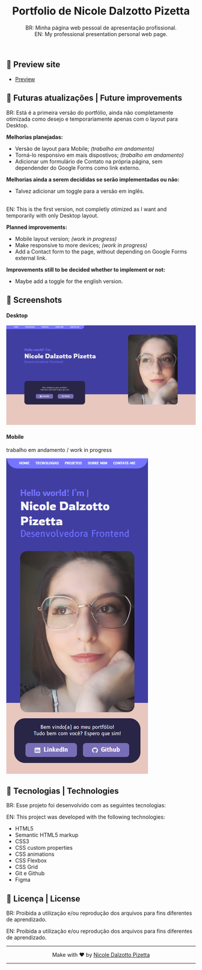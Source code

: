 <h1 align="center"> Portfolio de Nicole Dalzotto Pizetta </h1>

<p align="center">
BR: Minha página web pessoal de apresentação profissional. <br/>
EN: My professional presentation personal web page.</p>
<br>

## 🌸 Preview site

- [Preview](https://nicoledpizetta.github.io/Portfolio-HTML-CSS-JSVanilla/)

## 🌸 Futuras atualizações | Future improvements

BR: Está é a primeira versão do portfólio, ainda não completamente otimizada como desejo e temporariamente apenas com o layout para Desktop.

**Melhorias planejadas:**

- Versão de layout para Mobile; _(trabalho em andamento)_
- Torná-lo responsivo em mais dispostivos; _(trabalho em andamento)_
- Adicionar um formulário de Contato na própria página, sem dependender do Google Forms como link externo.

**Melhorias ainda a serem decididas se serão implementadas ou não:**

- Talvez adicionar um toggle para a versão em inglês.
  <br>
  <br>

EN: This is the first version, not completly otimized as I want and temporarily with only Desktop layout.

**Planned improvements:**

- Mobile layout version; _(work in progress)_
- Make responsive to more devices; _(work in progress)_
- Add a Contact form to the page, without depending on Google Forms external link.

**Improvements still to be decided whether to implement or not:**

- Maybe add a toggle for the english version.

## 🌸 Screenshots

#### Desktop

![](./assets/projects/Screenshot.png)

#### Mobile

trabalho em andamento / work in progress <br>

![](./assets/projects/screenshot-mobile1.png) ![]()

## 🌸 Tecnologias | Technologies

BR: Esse projeto foi desenvolvido com as seguintes tecnologias:

EN: This project was developed with the following technologies:

- HTML5
- Semantic HTML5 markup
- CSS3
- CSS custom properties
- CSS animations
- CSS Flexbox
- CSS Grid
- Git e Github
- Figma

## :memo: Licença | License

BR: Proibida a utilização e/ou reprodução dos arquivos para fins diferentes de aprendizado.

EN: Proibida a utilização e/ou reprodução dos arquivos para fins diferentes de aprendizado.

---

<p align="center"> Make with ♥ by <a href="https://github.com/NicoleDPizetta">Nicole Dalzotto Pizetta</a>

---
